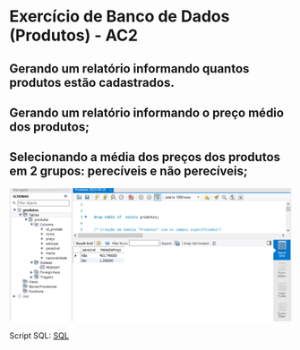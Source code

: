 # Exercício de Banco de Dados (Produtos) - AC2
## Gerando um relatório informando quantos produtos estão cadastrados.

## Gerando um relatório informando o preço médio dos produtos;

## Selecionando a média dos preços dos produtos em 2 grupos: perecíveis e não perecíveis;
![Médio  - perecíveis e não perecíveis](4.png)

Script SQL:
[SQL](Produtos%20(4)%202023-09-25.sql)
